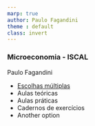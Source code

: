 ```yaml
---
marp: true
author: Paulo Fagandini
theme : default
class: invert
---
```


### Microeconomia - ISCAL
Paulo Fagandini

- [Escolhas múltiplas](/iscal_microeconomia/Escolhas_Multiplas/em.html)
- Aulas teóricas
- Aulas práticas
- Cadernos de exercícios
- Another option